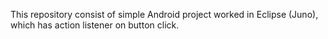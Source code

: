 This repository consist of simple Android project worked in Eclipse (Juno), which has action listener on button click.
